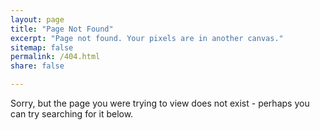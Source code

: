 ```yaml
---
layout: page
title: "Page Not Found"
excerpt: "Page not found. Your pixels are in another canvas."
sitemap: false
permalink: /404.html
share: false

---
```


Sorry, but the page you were trying to view does not exist - perhaps you can try searching for it below.



<script type="text/javascript">
  var GOOG_FIXURL_LANG = 'en';
  var GOOG_FIXURL_SITE = '{{ site.url }}'
</script>
<script type="text/javascript"
  src="//linkhelp.clients.google.com/tbproxy/lh/wm/fixurl.js">
</script>

<br>

<br>

<br>

<br>

<br>

